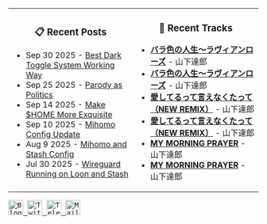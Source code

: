 <div align="center">
  <table>
    <tr>
      <td>
        <div align="center">
          <h3>📋 Recent Posts</h3>
        </div>
        <div align="left">
        
<!-- feed start -->
- Sep 30 2025 - [Best Dark Toggle System Working Way](https://gholts.top/posts/best-dark-toggle-system/)
- Sep 25 2025 - [Parody as Politics](https://gholts.top/posts/parody-as-politics/)
- Sep 14 2025 - [Make $HOME More Exquisite](https://gholts.top/posts/home-dir-organization/)
- Sep 10 2025 - [Mihomo Config Update](https://gholts.top/posts/yaml-update/)
- Aug 9 2025 - [Mihomo and Stash Config](https://gholts.top/posts/yaml/)
- Jul 30 2025 - [Wireguard Running on Loon and Stash](https://gholts.top/posts/wireguard/)
<!-- feed end -->
        
</div>
      </td>
      <td>
        <div align="center">
          <h3>🎵 Recent Tracks</h3>
        </div>
        <div align="left">
        
<!--START_LASTFM_RECENT:{"rows": 6}-->
- **[バラ色の人生〜ラヴィアンローズ](https://www.last.fm/music/%E5%B1%B1%E4%B8%8B%E9%81%94%E9%83%8E/_/%E3%83%90%E3%83%A9%E8%89%B2%E3%81%AE%E4%BA%BA%E7%94%9F%E3%80%9C%E3%83%A9%E3%83%B4%E3%82%A3%E3%82%A2%E3%83%B3%E3%83%AD%E3%83%BC%E3%82%BA)** - 山下達郎<br/>
- **[バラ色の人生〜ラヴィアンローズ](https://www.last.fm/music/%E5%B1%B1%E4%B8%8B%E9%81%94%E9%83%8E/_/%E3%83%90%E3%83%A9%E8%89%B2%E3%81%AE%E4%BA%BA%E7%94%9F%E3%80%9C%E3%83%A9%E3%83%B4%E3%82%A3%E3%82%A2%E3%83%B3%E3%83%AD%E3%83%BC%E3%82%BA)** - 山下達郎<br/>
- **[愛してるって言えなくたって （NEW REMIX）](https://www.last.fm/music/%E5%B1%B1%E4%B8%8B%E9%81%94%E9%83%8E/_/%E6%84%9B%E3%81%97%E3%81%A6%E3%82%8B%E3%81%A3%E3%81%A6%E8%A8%80%E3%81%88%E3%81%AA%E3%81%8F%E3%81%9F%E3%81%A3%E3%81%A6+%EF%BC%88NEW+REMIX%EF%BC%89)** - 山下達郎<br/>
- **[愛してるって言えなくたって （NEW REMIX）](https://www.last.fm/music/%E5%B1%B1%E4%B8%8B%E9%81%94%E9%83%8E/_/%E6%84%9B%E3%81%97%E3%81%A6%E3%82%8B%E3%81%A3%E3%81%A6%E8%A8%80%E3%81%88%E3%81%AA%E3%81%8F%E3%81%9F%E3%81%A3%E3%81%A6+%EF%BC%88NEW+REMIX%EF%BC%89)** - 山下達郎<br/>
- **[MY MORNING PRAYER](https://www.last.fm/music/%E5%B1%B1%E4%B8%8B%E9%81%94%E9%83%8E/_/MY+MORNING+PRAYER)** - 山下達郎<br/>
- **[MY MORNING PRAYER](https://www.last.fm/music/%E5%B1%B1%E4%B8%8B%E9%81%94%E9%83%8E/_/MY+MORNING+PRAYER)** - 山下達郎<br/>
<!--END_LASTFM_RECENT-->
        
</div>
      </td>
    </tr>
  </table>
</div>

<div align="left">
  <kbd>
    <a href="https://gholts.top/">
      <img
        src="https://img.shields.io/badge/Blog-black?logo=astro&logoColor=white&style=flat"
        alt="Blog"
        height="30"
      />
    </a>
  </kbd>
  <kbd>
    <a href="https://x.com/GhostMxv/">
      <img
        src="https://img.shields.io/badge/Twitter-black?logo=x&logoColor=white&style=flat"
        alt="Twitter"
        height="30"
      />
    </a>
  </kbd>
  <kbd>
    <a href="https://t.me/Gholts0c/">
      <img
        src="https://img.shields.io/badge/Telegram-blue?logo=telegram&logoColor=white&style=flat"
        alt="Telegram"
        height="30"
      />
    </a>
  </kbd>
  <kbd>
    <a href="mailto:gholts0@icloud.com">
      <img
        src="https://img.shields.io/badge/Mail-red?logo=gmail&logoColor=white&style=flat"
        alt="Mail"
        height="30"
      />
    </a>
  </kbd>
</div>
